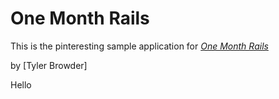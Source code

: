 # One Month Rails

This is the pinteresting sample application for
[*One Month Rails*](https://onemonthrails.com)

by [Tyler Browder]

Hello
